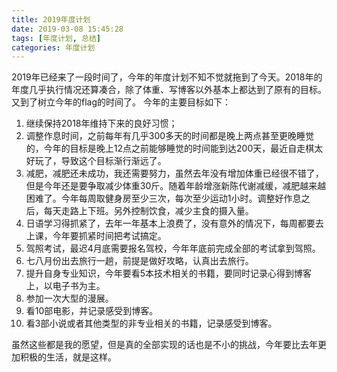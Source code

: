 ```yaml
---
title: 2019年度计划
date: 2019-03-08 15:45:28
tags: [年度计划, 总结]
categories: 年度计划
---
```

2019年已经来了一段时间了，今年的年度计划不知不觉就拖到了今天。2018年的年度几乎执行情况还算凑合，除了体重、写博客以外基本上都达到了原有的目标。又到了树立今年的flag的时间了。
今年的主要目标如下：
1. 继续保持2018年维持下来的良好习惯；
2. 调整作息时间，之前每年有几乎300多天的时间都是晚上两点甚至更晚睡觉的，今年的目标是晚上12点之前能够睡觉的时间能到达200天，最近自走棋太好玩了，导致这个目标渐行渐远了。
3. 减肥，减肥还未成功，我还需要努力，虽然去年没有增加体重已经很不错了，但是今年还是要争取减少体重30斤。随着年龄增涨新陈代谢减缓，减肥越来越困难了。今年每周取健身房至少三次，每次至少运动1小时。调整好作息之后，每天走路上下班。另外控制饮食，减少主食的摄入量。
4. 日语学习得抓紧了，去年一年基本上浪费了，没有意外的情况下，每周都要去上课，今年要抓紧时间把考试搞定。
5. 驾照考试，最迟4月底需要报名驾校，今年年底前完成全部的考试拿到驾照。
6. 七八月份出去旅行一趟，前提是做好攻略，认真出去旅行。
7. 提升自身专业知识，今年要看5本技术相关的书籍，要同时记录心得到博客上，以电子书为主。
8. 参加一次大型的漫展。
9. 看10部电影，并记录感受到博客。
10. 看3部小说或者其他类型的非专业相关的书籍，记录感受到博客。

虽然这些都是我的愿望，但是真的全部实现的话也是不小的挑战，今年要比去年更加积极的生活，就是这样。